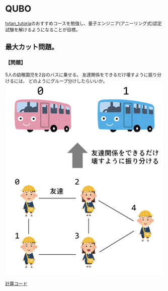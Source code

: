 # QUBO

[tytan_tutoria](https://github.com/tytansdk/tytan_tutorial?tab=readme-ov-file)のおすすめコースを勉強し、量子エンジニア(アニーリング式)認定試験を解けるようになることが目標。

## 最大カット問題。

### 【問題】

5人の幼稚園児を2台のバスに乗せる。
友達関係をできるだけ壊すように振り分けるには、
どのようにグループ分けしたらいいか。
![MaxCut1](./pic/MaxCut1.png)

[計算コード](./jupyter/MaxCut.ipynb)
